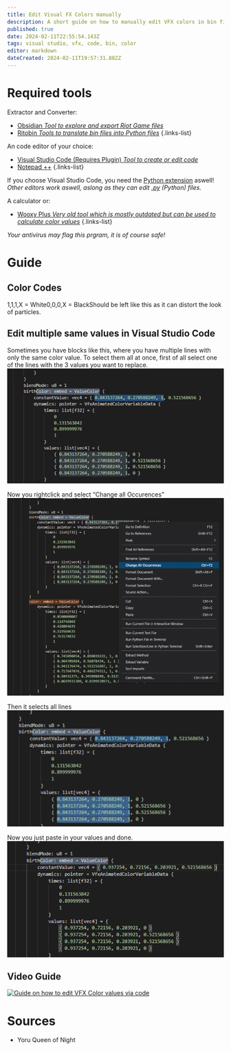 ```yaml
---
title: Edit Visual FX Colors manually
description: A short guide on how to manually edit VFX colors in bin files.
published: true
date: 2024-02-11T22:55:54.143Z
tags: visual studio, vfx, code, bin, color
editor: markdown
dateCreated: 2024-02-11T19:57:31.882Z
---
```


# Required tools

Extractor and Converter:
- [Obsidian *Tool to explore and export Riot Game files*](/core-guides/tools-landing/obsidian)
- [Ritobin *Tools to translate bin files into Python files*](/core-guides/tools-landing/rito-bin)
{.links-list}

An code editor of your choice:
- [Visual Studio Code (Requires Plugin) *Tool to create or edit code*](/core-guides/tools-landing/visual-studio)
- [Notepad ++](/core-guides/tools-landing/notepadplusplus)
{.links-list}

If you choose Visual Studio Code, you need the [Python extension](https://marketplace.visualstudio.com/items?itemName=ms-python.python) aswell!
*Other editors work aswell, aslong as they can edit [.py](https://wiki.runeforge.io/en/specific-guide/filetypes#py) (Python) files.*

A calculator or:
- [Wooxy Plus *Very old tool which is mostly outdated but can be used to calculate color values*](https://drive.google.com/file/d/1Lj-TMFXve-QuCOeYN9v4QeBXpXaaoTgc/view)
{.links-list}

*Your antivirus may flag this prgram, it is of course safe!*

# Guide
## Color Codes
1,1,1,X = White0,0,0,X = BlackShould be left like this as it can distort the look of particles.

## Edit multiple same values in Visual Studio Code
Sometimes you have blocks like this, where you have multiple lines with only the same color value.
To select them all at once, first of all select one of the lines with the 3 values you want to replace.
![part1.webp](/user-pictures/vector/general-guides/manualedit-vfx/part1.webp)

Now you rightclick and select “Change all Occurences”
![part2.webp](/user-pictures/vector/general-guides/manualedit-vfx/part2.webp)

Then it selects all lines
![part3.webp](/user-pictures/vector/general-guides/manualedit-vfx/part3.webp)

Now you just paste in your values and done.
![part4.webp](/user-pictures/vector/general-guides/manualedit-vfx/part4.webp)

## Video Guide

<div align="left">
  <a href="https://www.youtube.com/watch?v=h2NlIc35qWY"><img src="https://img.youtube.com/vi/h2NlIc35qWY/0.jpg" alt="Guide on how to edit VFX Color values via code"
style="width:75%"></a>
</div>

# Sources
- Yoru Queen of Night
